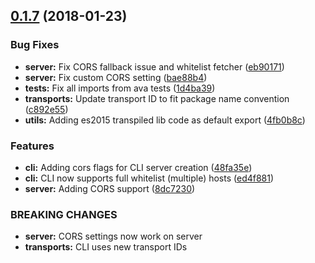 <a name="0.1.7"></a>
## [0.1.7](https://github.com/namics/node-remlog/compare/@namics/remlog-cli@0.1.7...@namics/remlog-cli@0.1.7) (2018-01-23)


### Bug Fixes

* **server:** Fix CORS fallback issue and whitelist fetcher ([eb90171](https://github.com/namics/node-remlog/commit/eb90171))
* **server:** Fix custom CORS setting ([bae88b4](https://github.com/namics/node-remlog/commit/bae88b4))
* **tests:** Fix all imports from ava tests ([1d4ba39](https://github.com/namics/node-remlog/commit/1d4ba39))
* **transports:** Update transport ID to fit package name convention ([c892e55](https://github.com/namics/node-remlog/commit/c892e55))
* **utils:** Adding es2015 transpiled lib code as default export ([4fb0b8c](https://github.com/namics/node-remlog/commit/4fb0b8c))


### Features

* **cli:** Adding cors flags for CLI server creation ([48fa35e](https://github.com/namics/node-remlog/commit/48fa35e))
* **cli:** CLI now supports full whitelist (multiple) hosts ([ed4f881](https://github.com/namics/node-remlog/commit/ed4f881))
* **server:** Adding CORS support ([8dc7230](https://github.com/namics/node-remlog/commit/8dc7230))


### BREAKING CHANGES

* **server:** CORS settings now work on server
* **transports:** CLI uses new transport IDs



